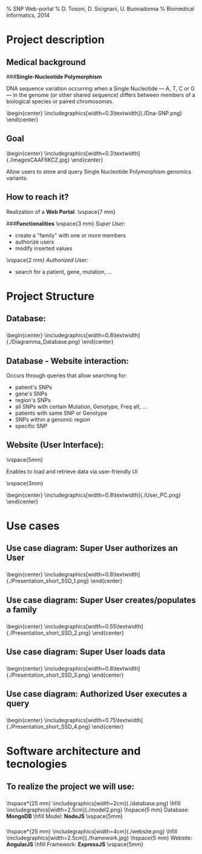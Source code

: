 % SNP Web-portal
% D. Tosoni, D. Sicignani, U. Buonadonna
% Biomedical Informatics, 2014

# Project description

## Medical background
###**Single-Nucleotide Polymorphism**

DNA sequence variation occurring when a Single Nucleotide — A, T, C or G — in the genome (or other shared sequence) differs between members of a biological species or paired chromosomes.

\begin{center}
	\includegraphics[width=0.3\textwidth]{./Dna-SNP.png}
\end{center}

<!--
![Alt text](./Dna-SNP.png)
-->

## Goal
<!--
\begin{tabular}{c @{\hspace{1em}} c}
\includegraphics[width=5cm]{./Dna-SNP.png} &
saddsasadasddsaas\\
\end{tabular}
-->

\begin{center}
	\includegraphics[width=0.3\textwidth]{./imagesCAAF6KCZ.jpg}
\end{center}

Allow users to store and query Single Nucleotide Polymorphism genomics variants.

## How to reach it?
Realization of a **Web Portal**.
\vspace{7 mm}

###**Functionalities**
\vspace{3 mm}
*Super User:*

- create a "family" with one or more members
- authorize users
- modify inserted values

\vspace{2 mm}
*Authorized User:*

- search for a patient, gene, mutation, ...

# Project Structure
## Database:

###
\begin{center}
	\includegraphics[width=0.8\textwidth]{./Diagramma_Database.png}
\end{center}

## Database - Website interaction:

Occurs through queries that allow searching for:

- patient\'s SNPs 
- gene\'s SNPs
- region\'s SNPs
- all SNPs with certain Mutation, Genotype, Freq alt, ...
- patients with same SNP or Genotype
- SNPs within a genomic region
- specific SNP

## Website (User Interface):

\vspace{5mm}

Enables to load and retrieve data via user-friendly UI

\vspace{3mm}

\begin{center}
	\includegraphics[width=0.8\textwidth]{./User_PC.png}
\end{center}

# Use cases

## Use case diagram: Super User authorizes an User

###
\begin{center}
	\includegraphics[width=0.8\textwidth]{./Presentation_short_SSD_1.png}
\end{center}

## Use case diagram: Super User creates/populates a family

###
\begin{center}
	\includegraphics[width=0.55\textwidth]{./Presentation_short_SSD_2.png}
\end{center}

## Use case diagram: Super User loads data

###
\begin{center}
	\includegraphics[width=0.8\textwidth]{./Presentation_short_SSD_3.png}
\end{center}

## Use case diagram: Authorized User executes a query

###
\begin{center}
	\includegraphics[width=0.75\textwidth]{./Presentation_short_SSD_4.png}
\end{center}

# Software architecture and tecnologies

## To realize the project we will use:

###
\hspace*{25 mm}
\includegraphics[width=2cm]{./database.png}
\hfill
\includegraphics[width=2.5cm]{./model2.png}
\hspace{5 mm} Database: **MongoDB** 
\hfill
Model: **NodeJS**
\vspace{5mm}

###
\hspace*{25 mm}
\includegraphics[width=4cm]{./website.png}
\hfill
\includegraphics[width=2.5cm]{./framework.jpg}
\hspace{5 mm} Website: **AngularJS**
\hfill
Framework: **ExpressJS** 
\vspace{5mm}

<!-- pandoc -t beamer --slide-level 2 -V theme:CambridgeUS -s Presentation_short.md -o Presentation_short.pdf -->